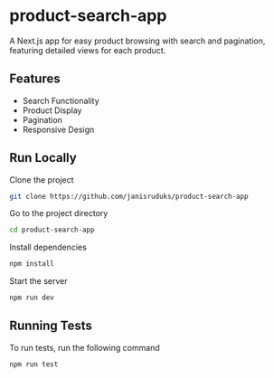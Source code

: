 
# product-search-app

A Next.js app for easy product browsing with search and pagination, featuring detailed views for each product.


## Features

- Search Functionality
- Product Display
- Pagination
- Responsive Design


## Run Locally

Clone the project

```bash
git clone https://github.com/janisruduks/product-search-app
```

Go to the project directory

```bash
cd product-search-app
```

Install dependencies

```bash
npm install
```

Start the server

```bash
npm run dev
```


## Running Tests

To run tests, run the following command

```bash
npm run test
```

